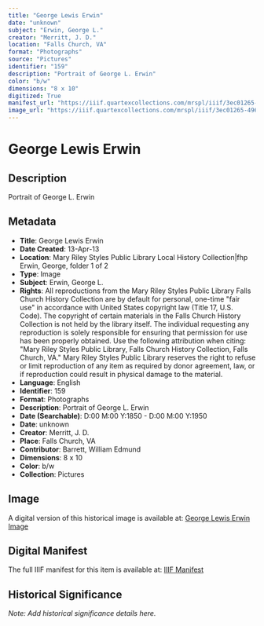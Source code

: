 ```yaml
---
title: "George Lewis Erwin"
date: "unknown"
subject: "Erwin, George L."
creator: "Merritt, J. D."
location: "Falls Church, VA"
format: "Photographs"
source: "Pictures"
identifier: "159"
description: "Portrait of George L. Erwin"
color: "b/w"
dimensions: "8 x 10"
digitized: True
manifest_url: "https://iiif.quartexcollections.com/mrspl/iiif/3ec01265-496c-485a-976e-fc0554c9f869/manifest"
image_url: "https://iiif.quartexcollections.com/mrspl/iiif/3ec01265-496c-485a-976e-fc0554c9f869/full/full/0/default.jpg"
---
```


# George Lewis Erwin

## Description

Portrait of George L. Erwin

## Metadata

- **Title**: George Lewis Erwin
- **Date Created**: 13-Apr-13
- **Location**: Mary Riley Styles Public Library Local History Collection|fhp Erwin, George, folder 1 of 2
- **Type**: Image
- **Subject**: Erwin, George L.
- **Rights**: All reproductions from the Mary Riley Styles Public Library Falls Church History Collection are by default for personal, one-time "fair use" in accordance with United States copyright law (Title 17, U.S. Code). The copyright of certain materials in the Falls Church History Collection is not held by the library itself. The individual requesting any reproduction is solely responsible for ensuring that permission for use has been properly obtained. Use the following attribution when citing: "Mary Riley Styles Public Library, Falls Church History Collection, Falls Church, VA." Mary Riley Styles Public Library reserves the right to refuse or limit reproduction of any item as required by donor agreement, law, or if reproduction could result in physical damage to the material.
- **Language**: English
- **Identifier**: 159
- **Format**: Photographs
- **Description**: Portrait of George L. Erwin
- **Date (Searchable)**: D:00 M:00 Y:1850 - D:00 M:00 Y:1950
- **Date**: unknown
- **Creator**: Merritt, J. D.
- **Place**: Falls Church, VA
- **Contributor**: Barrett, William Edmund
- **Dimensions**: 8 x 10
- **Color**: b/w
- **Collection**: Pictures

## Image

A digital version of this historical image is available at:
[George Lewis Erwin Image](https://iiif.quartexcollections.com/mrspl/iiif/3ec01265-496c-485a-976e-fc0554c9f869/full/full/0/default.jpg)

## Digital Manifest

The full IIIF manifest for this item is available at:
[IIIF Manifest](https://iiif.quartexcollections.com/mrspl/iiif/3ec01265-496c-485a-976e-fc0554c9f869/manifest)

## Historical Significance

*Note: Add historical significance details here.*
